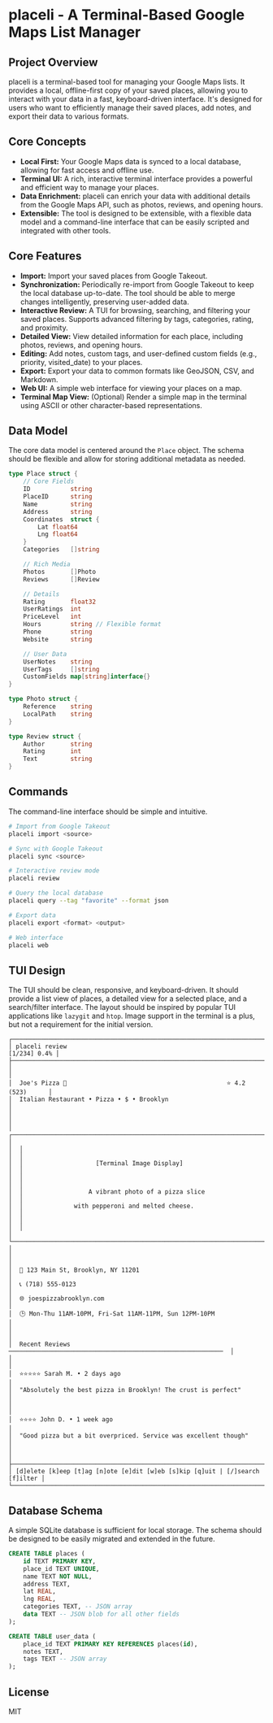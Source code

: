 # placeli - A Terminal-Based Google Maps List Manager

## Project Overview

placeli is a terminal-based tool for managing your Google Maps lists. It provides a local, offline-first copy of your saved places, allowing you to interact with your data in a fast, keyboard-driven interface. It's designed for users who want to efficiently manage their saved places, add notes, and export their data to various formats.

## Core Concepts

* **Local First:** Your Google Maps data is synced to a local database, allowing for fast access and offline use.
* **Terminal UI:** A rich, interactive terminal interface provides a powerful and efficient way to manage your places.
* **Data Enrichment:** placeli can enrich your data with additional details from the Google Maps API, such as photos, reviews, and opening hours.
* **Extensible:** The tool is designed to be extensible, with a flexible data model and a command-line interface that can be easily scripted and integrated with other tools.

## Core Features

* **Import:** Import your saved places from Google Takeout.
* **Synchronization:** Periodically re-import from Google Takeout to keep the local database up-to-date. The tool should be able to merge changes intelligently, preserving user-added data.
* **Interactive Review:** A TUI for browsing, searching, and filtering your saved places. Supports advanced filtering by tags, categories, rating, and proximity.
* **Detailed View:** View detailed information for each place, including photos, reviews, and opening hours.
* **Editing:** Add notes, custom tags, and user-defined custom fields (e.g., priority, visited_date) to your places.
* **Export:** Export your data to common formats like GeoJSON, CSV, and Markdown.
* **Web UI:** A simple web interface for viewing your places on a map.
* **Terminal Map View:** (Optional) Render a simple map in the terminal using ASCII or other character-based representations.

## Data Model

The core data model is centered around the `Place` object. The schema should be flexible and allow for storing additional metadata as needed.

```go
type Place struct {
    // Core Fields
    ID           string
    PlaceID      string
    Name         string
    Address      string
    Coordinates  struct {
        Lat float64
        Lng float64
    }
    Categories   []string

    // Rich Media
    Photos       []Photo
    Reviews      []Review

    // Details
    Rating       float32
    UserRatings  int
    PriceLevel   int
    Hours        string // Flexible format
    Phone        string
    Website      string

    // User Data
    UserNotes    string
    UserTags     []string
    CustomFields map[string]interface{}
}

type Photo struct {
    Reference    string
    LocalPath    string
}

type Review struct {
    Author       string
    Rating       int
    Text         string
}
```

## Commands

The command-line interface should be simple and intuitive.

```bash
# Import from Google Takeout
placeli import <source>

# Sync with Google Takeout
placeli sync <source>

# Interactive review mode
placeli review

# Query the local database
placeli query --tag "favorite" --format json

# Export data
placeli export <format> <output>

# Web interface
placeli web
```

## TUI Design

The TUI should be clean, responsive, and keyboard-driven. It should provide a list view of places, a detailed view for a selected place, and a search/filter interface. The layout should be inspired by popular TUI applications like `lazygit` and `htop`. Image support in the terminal is a plus, but not a requirement for the initial version.

```
┌──────────────────────────────────────────────────────────────────────────────┐
│ placeli review                                                  [1/234] 0.4% │
├──────────────────────────────────────────────────────────────────────────────┤
│                                                                              │
│  Joe's Pizza 🍕                                            ⭐ 4.2 (523)      │
│  Italian Restaurant • Pizza • $ • Brooklyn                                   │
│                                                                              │
│  ┌────────────────────────────────────────────────────────────────────────┐  │
│  │                                                                        │  │
│  │                    [Terminal Image Display]                            │  │
│  │                                                                        │  │
│  │                  A vibrant photo of a pizza slice                      │  │
│  │              with pepperoni and melted cheese.                         │  │
│  │                                                                        │  │
│  └────────────────────────────────────────────────────────────────────────┘  │
│                                                                              │
│  📍 123 Main St, Brooklyn, NY 11201                                          │
│  📞 (718) 555-0123                                                           │
│  🌐 joespizzabrooklyn.com                                                    │
│  🕒 Mon-Thu 11AM-10PM, Fri-Sat 11AM-11PM, Sun 12PM-10PM                      │
│                                                                              │
│  Recent Reviews ───────────────────────────────────────────────────────────  │
│                                                                              │
│  ⭐⭐⭐⭐⭐ Sarah M. • 2 days ago                                            │
│  "Absolutely the best pizza in Brooklyn! The crust is perfect"               │
│                                                                              │
│  ⭐⭐⭐⭐ John D. • 1 week ago                                               │
│  "Good pizza but a bit overpriced. Service was excellent though"             │
│                                                                              │
├──────────────────────────────────────────────────────────────────────────────┤
│ [d]elete [k]eep [t]ag [n]ote [e]dit [w]eb [s]kip [q]uit | [/]search [f]ilter │
└──────────────────────────────────────────────────────────────────────────────┘
```

## Database Schema

A simple SQLite database is sufficient for local storage. The schema should be designed to be easily migrated and extended in the future.

```sql
CREATE TABLE places (
    id TEXT PRIMARY KEY,
    place_id TEXT UNIQUE,
    name TEXT NOT NULL,
    address TEXT,
    lat REAL,
    lng REAL,
    categories TEXT, -- JSON array
    data TEXT -- JSON blob for all other fields
);

CREATE TABLE user_data (
    place_id TEXT PRIMARY KEY REFERENCES places(id),
    notes TEXT,
    tags TEXT -- JSON array
);
```

## License

MIT
